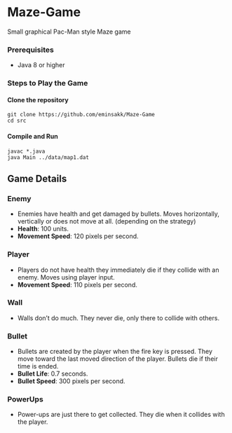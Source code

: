 # Maze-Game
Small graphical Pac-Man style Maze game

### Prerequisites

* Java 8 or higher


### Steps to Play the Game

#### Clone the repository 
    git clone https://github.com/eminsakk/Maze-Game
    cd src
#### Compile and Run
    javac *.java
    java Main ../data/map1.dat

## Game Details

### Enemy
* Enemies have health and get damaged by bullets. Moves horizontally, vertically or does not
move at all. (depending on the strategy)
* **Health**: 100 units.
* **Movement Speed**: 120 pixels per second.

### Player
* Players do not have health they immediately die if they collide with an enemy. Moves using
player input.
* **Movement Speed**: 110 pixels per second.

### Wall 
* Walls don’t do much. They never die, only there to collide with others.

### Bullet
* Bullets are created by the player when the fire key is pressed. They move toward the last moved
direction of the player. Bullets die if their time is ended.
* **Bullet Life**: 0.7 seconds.
* **Bullet Speed**: 300 pixels per second.

### PowerUps
* Power-ups are just there to get collected. They die when it collides with the player.











